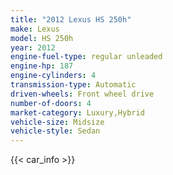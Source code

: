 ```yaml
---
title: "2012 Lexus HS 250h"
make: Lexus
model: HS 250h
year: 2012
engine-fuel-type: regular unleaded
engine-hp: 187
engine-cylinders: 4
transmission-type: Automatic
driven-wheels: Front wheel drive
number-of-doors: 4
market-category: Luxury,Hybrid
vehicle-size: Midsize
vehicle-style: Sedan
---
```


{{< car_info >}}
